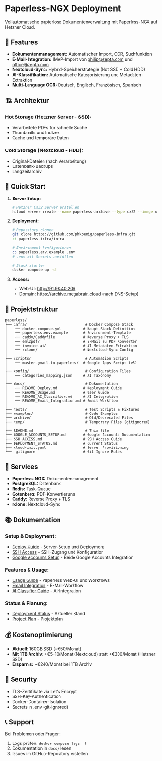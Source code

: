 # Paperless-NGX Deployment

Vollautomatische papierlose Dokumentenverwaltung mit Paperless-NGX auf Hetzner Cloud.

## 🎯 Features

- **Dokumentenmanagement:** Automatischer Import, OCR, Suchfunktion
- **E-Mail-Integration:** IMAP-Import von philip@zepta.com und office@zepta.com
- **Nextcloud-Sync:** Hybrid-Speicherstrategie (Hot SSD + Cold HDD)
- **AI-Klassifikation:** Automatische Kategorisierung und Metadaten-Extraktion
- **Multi-Language OCR:** Deutsch, Englisch, Französisch, Spanisch

## 🏗️ Architektur

### Hot Storage (Hetzner Server - SSD):
- Verarbeitete PDFs für schnelle Suche
- Thumbnails und Indizes
- Cache und temporäre Daten

### Cold Storage (Nextcloud - HDD):
- Original-Dateien (nach Verarbeitung)
- Datenbank-Backups
- Langzeitarchiv

## 🚀 Quick Start

1. **Server Setup:**
   ```bash
   # Hetzner CX32 Server erstellen
   hcloud server create --name paperless-archive --type cx32 --image ubuntu-24.04 --location fsn1 --ssh-key id_ed25519
   ```

2. **Deployment:**
   ```bash
   # Repository clonen
   git clone https://github.com/phkoenig/paperless-infra.git
   cd paperless-infra/infra
   
   # Environment konfigurieren
   cp paperless.env.example .env
   # .env mit Secrets ausfüllen
   
   # Stack starten
   docker compose up -d
   ```

3. **Access:**
   - Web-UI: http://91.98.40.206
   - Domain: https://archive.megabrain.cloud (nach DNS-Setup)

## 📁 Projektstruktur

```
paperless/
├── infra/                           # Docker Compose Stack
│   ├── docker-compose.yml          # Haupt-Stack-Definition
│   ├── paperless.env.example       # Environment-Template
│   ├── caddy/Caddyfile             # Reverse Proxy + TLS
│   ├── eml2pdf/                    # E-Mail zu PDF Konverter
│   ├── invoice-ai/                 # AI-Metadaten-Extraktion
│   └── rclone/                     # Nextcloud-Sync Config
│
├── scripts/                         # Automation Scripts
│   └── master-gmail-to-paperless/  # Google Apps Script (v3)
│
├── config/                          # Configuration Files
│   └── categories_mapping.json     # AI Taxonomy
│
├── docs/                            # Dokumentation
│   ├── README_Deploy.md            # Deployment Guide
│   ├── README_Usage.md             # User Guide
│   ├── README_AI_Classifier.md     # AI Integration
│   └── README_Email_Integration.md # Email Workflow
│
├── tests/                           # Test Scripts & Fixtures
├── examples/                        # Code Examples
├── archive/                         # Old/Deprecated Files
├── temp/                            # Temporary Files (gitignored)
│
├── README.md                        # This file
├── GOOGLE_ACCOUNTS_SETUP.md        # Google Accounts Documentation
├── SSH_ACCESS.md                   # SSH Access Guide
├── DEPLOYMENT_STATUS.md            # Current Status
├── cloud-init.yaml                 # Server Provisioning
└── .gitignore                      # Git Ignore Rules
```

## 🔧 Services

- **Paperless-NGX:** Dokumentenmanagement
- **PostgreSQL:** Datenbank
- **Redis:** Task-Queue
- **Gotenberg:** PDF-Konvertierung
- **Caddy:** Reverse Proxy + TLS
- **rclone:** Nextcloud-Sync

## 📚 Dokumentation

### **Setup & Deployment:**
- [Deploy Guide](docs/README_Deploy.md) - Server-Setup und Deployment
- [SSH Access](SSH_ACCESS.md) - SSH-Zugang und Konfiguration
- [Google Accounts Setup](GOOGLE_ACCOUNTS_SETUP.md) - Beide Google Accounts Integration

### **Features & Usage:**
- [Usage Guide](docs/README_Usage.md) - Paperless Web-UI und Workflows
- [Email Integration](docs/README_Email_Integration.md) - E-Mail-Workflow
- [AI Classifier Guide](docs/README_AI_Classifier.md) - AI-Integration

### **Status & Planung:**
- [Deployment Status](DEPLOYMENT_STATUS.md) - Aktueller Stand
- [Project Plan](paperless-ngx-deployment.plan.md) - Projektplan

## 💰 Kostenoptimierung

- **Aktuell:** 160GB SSD (~€50/Monat)
- **Mit 1TB Archiv:** +€5-10/Monat (Nextcloud) statt +€300/Monat (Hetzner SSD)
- **Ersparnis:** ~€240/Monat bei 1TB Archiv

## 🔐 Security

- TLS-Zertifikate via Let's Encrypt
- SSH-Key-Authentication
- Docker-Container-Isolation
- Secrets in .env (git-ignored)

## 📞 Support

Bei Problemen oder Fragen:
1. Logs prüfen: `docker compose logs -f`
2. Dokumentation in `docs/` lesen
3. Issues im GitHub-Repository erstellen
